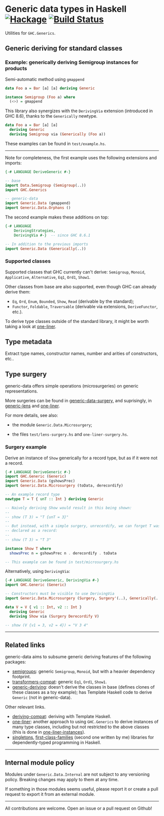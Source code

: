 # Generic data types in Haskell [![Hackage](https://img.shields.io/hackage/v/generic-data.svg)](https://hackage.haskell.org/package/generic-data) [![Build Status](https://travis-ci.org/Lysxia/generic-data.svg)](https://travis-ci.org/Lysxia/generic-data)

Utilities for `GHC.Generics`.

## Generic deriving for standard classes

### Example: generically deriving Semigroup instances for products

Semi-automatic method using `gmappend`

```haskell
data Foo a = Bar [a] [a] deriving Generic

instance Semigroup (Foo a) where
  (<>) = gmappend
```

This library also synergizes with the `DerivingVia` extension
(introduced in GHC 8.6), thanks to the `Generically` newtype.

```haskell
data Foo a = Bar [a] [a]
  deriving Generic
  deriving Semigroup via (Generically (Foo a))
```

These examples can be found in `test/example.hs`.

---

Note for completeness, the first example uses the following extensions and
imports:

```haskell
{-# LANGUAGE DeriveGeneric #-}

-- base
import Data.Semigroup (Semigroup(..))
import GHC.Generics

-- generic-data
import Generic.Data (gmappend)
import Generic.Data.Orphans ()
```

The second example makes these additions on top:

```haskell
{-# LANGUAGE
    DerivingStrategies,
    DerivingVia #-}  -- since GHC 8.6.1

-- In addition to the previous imports
import Generic.Data (Generically(..))
```

### Supported classes

Supported classes that GHC currently can't derive: `Semigroup`, `Monoid`,
`Applicative`, `Alternative`, `Eq1`, `Ord1`, `Show1`.

Other classes from base are also supported, even though GHC can already derive
them:

- `Eq`, `Ord`, `Enum`, `Bounded`, `Show`, `Read` (derivable by the standard);
- `Functor`, `Foldable`, `Traversable` (derivable via extensions,
  `DeriveFunctor`, etc.).

To derive type classes outside of the standard library, it might be worth
taking a look at [one-liner](https://hackage.haskell.org/package/one-liner).

## Type metadata

Extract type names, constructor names, number and arities of constructors, etc..

## Type surgery

generic-data offers simple operations (microsurgeries) on generic
representations.

More surgeries can be found in
[generic-data-surgery](https://hackage.haskell.org/package/generic-data-surgery),
and suprisingly, in
[generic-lens](https://hackage.haskell.org/package/generic-lens) and
[one-liner](https://hackage.haskell.org/package/one-liner).

For more details, see also:

- the module `Generic.Data.Microsurgery`;

- the files `test/lens-surgery.hs` and `one-liner-surgery.hs`.

### Surgery example

Derive an instance of `Show` generically for a record type,
but as if it were not a record.

```haskell
{-# LANGUAGE DeriveGeneric #-}
import GHC.Generic (Generic)
import Generic.Data (gshowsPrec)
import Generic.Data.Microsurgery (toData, derecordify)

-- An example record type
newtype T = T { unT :: Int } deriving Generic

-- Naively deriving Show would result in this being shown:
--
-- show (T 3) = "T {unT = 3}"
--
-- But instead, with a simple surgery, unrecordify, we can forget T was
-- declared as a record:
--
-- show (T 3) = "T 3"

instance Show T where
  showsPrec n = gshowsPrec n . derecordify . toData

-- This example can be found in test/microsurgery.hs
```

Alternatively, using `DerivingVia`:

```haskell
{-# LANGUAGE DeriveGeneric, DerivingVia #-}
import GHC.Generic (Generic)

-- Constructors must be visible to use DerivingVia
import Generic.Data.Microsurgery (Surgery, Surgery'(..), Generically(..), Derecordify)

data V = V { v1 :: Int, v2 :: Int }
  deriving Generic
  deriving Show via (Surgery Derecordify V)

-- show (V {v1 = 3, v2 = 4}) = "V 3 4"
```

---

## Related links

generic-data aims to subsume generic deriving features of the following
packages:

- [semigroups](https://hackage.haskell.org/package/semigroups): generic
  `Semigroup`, `Monoid`, but with a heavier dependency footprint.
- [transformers-compat](https://hackage.haskell.org/package/transformers-compat):
  generic `Eq1`, `Ord1`, `Show1`.
- [generic-deriving](https://hackage.haskell.org/package/generic-deriving):
  doesn't derive the classes in base (defines clones of these classes as a toy
  example); has Template Haskell code to derive `Generic` (not in generic-data).

Other relevant links.

- [deriving-compat](https://hackage.haskell.org/package/deriving-compat):
  deriving with Template Haskell.
- [one-liner](https://hackage.haskell.org/package/one-liner): another approach
  to using `GHC.Generics` to derive instances of many type classes, including
  but not restricted to the above classes (this is done in
  [one-liner-instances](https://hackage.haskell.org/package/one-liner-instances)).
- [singletons](https://hackage.haskell.org/package/singletons),
  [first-class-families](https://hackage.haskell.org/package/first-class-families)
  (second one written by me)
  libraries for dependently-typed programming in Haskell.

---

## Internal module policy

Modules under `Generic.Data.Internal` are not subject to any versioning policy.
Breaking changes may apply to them at any time.

If something in those modules seems useful, please report it or create a pull
request to export it from an external module.

---

All contributions are welcome. Open an issue or a pull request on Github!
